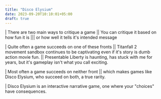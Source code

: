 ```yaml
---
title: "Disco Elysium"
date: 2023-09-20T10:10:01+05:00
draft: true
---
```


| There are two main ways to critique a game
|| You can critique it based on how fun it is
||| or how well it tells it's intended message

| Quite often a game succeeds on one of these fronts
|| Titanfall 2 movement sandbox continues to be captivating even if it's story is dumb action movie fun.
|| Presentable Liberty is haunting, has stuck with me for years, but it's gameplay isn't what you call exciting.

| Most often a game succeeds on neither front
|| which makes games like Disco Elysium, who succeed on both, a true rarity.

| Disco Elysium is an interactive narrative game, one where your "choices" have consequences.


